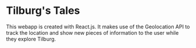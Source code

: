 # Tilburg's Tales
This webapp is created with React.js. It makes use of the Geolocation API to track the location and show new pieces of information to the user while they explore Tilburg.